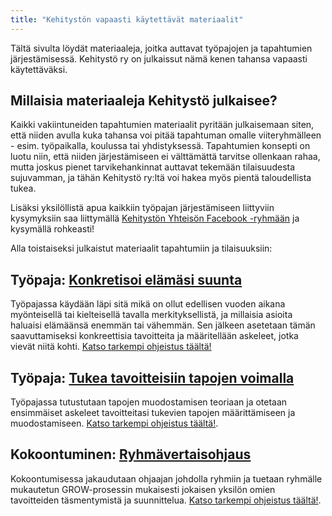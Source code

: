 ```yaml
---
title: "Kehitystön vapaasti käytettävät materiaalit"
---
```



<div class="bigtext">

<p>
Tältä sivulta löydät materiaaleja, joitka auttavat työpajojen ja tapahtumien järjestämisessä. Kehitystö ry on julkaissut nämä kenen tahansa vapaasti käytettäväksi.
</p>

</div>

## Millaisia materiaaleja Kehitystö julkaisee?

Kaikki vakiintuneiden tapahtumien materiaalit pyritään julkaisemaan siten, että niiden avulla kuka tahansa voi pitää tapahtuman omalle viiteryhmälleen - esim. työpaikalla, koulussa tai yhdistyksessä. Tapahtumien konsepti on luotu niin, että niiden järjestämiseen ei välttämättä tarvitse ollenkaan rahaa, mutta joskus pienet tarvikehankinnat auttavat tekemään tilaisuudesta sujuvamman, ja tähän Kehitystö ry:ltä voi hakea myös pientä taloudellista tukea.

Lisäksi yksilöllistä apua kaikkiin työpajan järjestämiseen liittyviin kysymyksiin saa liittymällä [Kehitystön Yhteisön Facebook -ryhmään](https://fb.com/kehitysto/events) ja kysymällä rohkeasti!

Alla toistaiseksi julkaistut materiaalit tapahtumiin ja tilaisuuksiin:

## Työpaja: [Konkretisoi elämäsi suunta](/tyopaja-konkretisoi-elamasi-suunta)

Työpajassa käydään läpi sitä mikä on ollut edellisen vuoden aikana myönteisellä tai kielteisellä tavalla merkityksellistä, ja millaisia asioita haluaisi elämäänsä enemmän tai vähemmän. Sen jälkeen asetetaan tämän saavuttamiseksi konkreettisia tavoitteita ja määritellään askeleet, jotka vievät niitä kohti. [Katso tarkempi ohjeistus täältä!](/tyopaja-konkretisoi-elamasi-suunta)

## Työpaja: [Tukea tavoitteisiin tapojen voimalla](/tyopaja-tukea-tavoitteisiin-tapojen-voimalla)

Työpajassa tutustutaan tapojen muodostamisen teoriaan ja otetaan ensimmäiset askeleet tavoitteitasi tukevien tapojen määrittämiseen ja muodostamiseen. [Katso tarkempi ohjeistus täältä!](/tyopaja-tukea-tavoitteisiin-tapojen-voimalla).

## Kokoontuminen: [Ryhmävertaisohjaus](/kokoontuminen-ryhmavertaisohjaus)

Kokoontumisessa jakaudutaan ohjaajan johdolla ryhmiin ja tuetaan ryhmälle mukautetun GROW-prosessin mukaisesti jokaisen yksilön omien tavoitteiden täsmentymistä ja suunnittelua. [Katso tarkempi ohjeistus täältä!](/kokoontuminen-ryhmavertaisohjaus).

